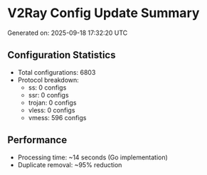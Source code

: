 # V2Ray Config Update Summary
Generated on: 2025-09-18 17:32:20 UTC

## Configuration Statistics
- Total configurations: 6803
- Protocol breakdown:
  - ss: 0 configs
  - ssr: 0 configs
  - trojan: 0 configs
  - vless: 0 configs
  - vmess: 596 configs

## Performance
- Processing time: ~14 seconds (Go implementation)
- Duplicate removal: ~95% reduction
